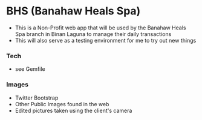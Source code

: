 BHS (Banahaw Heals Spa)
===
- This is a Non-Profit web app that will be used by the
  Banahaw Heals Spa branch in Binan Laguna to manage their daily
  transactions
- This will also serve as a testing environment for me to try out new
  things

### Tech ###
- see Gemfile

### Images ###
- Twitter Bootstrap
- Other Public Images found in the web
- Edited pictures taken using the client's camera
